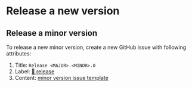 # Release a new version

## Release a minor version

To release a new minor version, create a new GitHub issue with following attributes:

1. Title: `Release <MAJOR>.<MINOR>.0`
1. Label: [📸 release](https://github.com/gogs/gogs/labels/%F0%9F%93%B8%20release)
1. Content: [minor version issue template](issue_template_minor_version.md)
